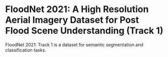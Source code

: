 # FloodNet 2021: A High Resolution Aerial Imagery Dataset for Post Flood Scene Understanding (Track 1)

FloodNet 2021: Track 1 is a dataset for semantic segmentation and classification tasks.